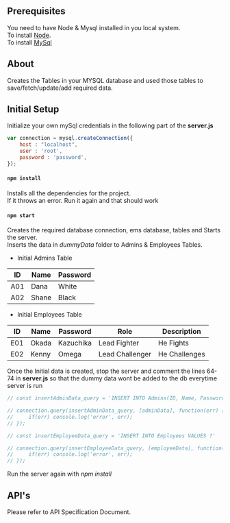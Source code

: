 ## Prerequisites
You need to have Node & Mysql installed in you local system. <br/>
To install [Node](https://nodejs.org/en/download/).<br/>
To install [MySql](https://www.youtube.com/watch?v=WuBcTJnIuzo)

## About
Creates the Tables in your MYSQL database and used those tables to save/fetch/update/add required data. 

## Initial Setup
Initialize your own mySql credentials in the following part of the **server.js**<br/>
```js
var connection = mysql.createConnection({
    host : "localhost",
    user : 'root',
    password : 'password',
});
```

#### `npm install`

Installs all the dependencies for the project.<br/>
If it throws an error. Run it again and that should work

#### `npm start`
Creates the required database connection, ems database, tables and Starts the server.<br/>
Inserts the data in *dummyData* folder to Admins & Employees Tables. <br/>
- Initial Admins Table <br/>

| ID  | Name  | Password |
|-----|-------|----------|
| A01 | Dana  | White    |
| A02 | Shane | Black    |

- Initial Employees Table <br/>

| ID  | Name  | Password  | Role            | Description   |
|-----|-------|-----------|-----------------|---------------|
| E01 | Okada | Kazuchika | Lead Fighter    | He Fights     |
| E02 | Kenny | Omega     | Lead Challenger | He Challenges |

Once the Initial data is created, stop the server and comment the lines 64-74 in **server.js** so that the dummy data wont be added to the db everytime server is run<br/> 
```js
// const insertAdminData_query = 'INSERT INTO Admins(ID, Name, Password) VALUES ?'  

// connection.query(insertAdminData_query, [adminData], function(err) {
//     if(err) console.log('error', err);
// });

// const insertEmployeeData_query = 'INSERT INTO Employees VALUES ?'  

// connection.query(insertEmployeeData_query, [employeeData], function(err) {
//     if(err) console.log('error', err);
// });
```
Run the server again with *npm install*

## API's
Please refer to API Specification Document.
